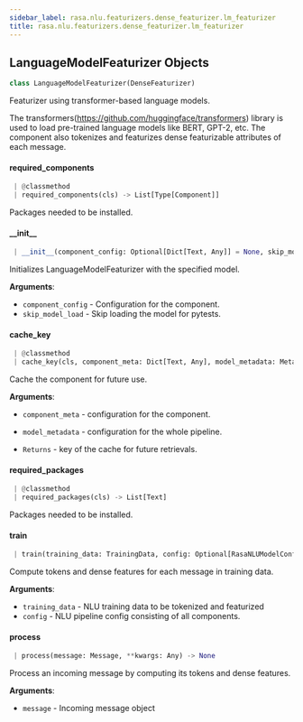 ```yaml
---
sidebar_label: rasa.nlu.featurizers.dense_featurizer.lm_featurizer
title: rasa.nlu.featurizers.dense_featurizer.lm_featurizer
---
```

## LanguageModelFeaturizer Objects

```python
class LanguageModelFeaturizer(DenseFeaturizer)
```

Featurizer using transformer-based language models.

The transformers(https://github.com/huggingface/transformers) library
is used to load pre-trained language models like BERT, GPT-2, etc.
The component also tokenizes and featurizes dense featurizable attributes of
each message.

#### required\_components

```python
 | @classmethod
 | required_components(cls) -> List[Type[Component]]
```

Packages needed to be installed.

#### \_\_init\_\_

```python
 | __init__(component_config: Optional[Dict[Text, Any]] = None, skip_model_load: bool = False) -> None
```

Initializes LanguageModelFeaturizer with the specified model.

**Arguments**:

- `component_config` - Configuration for the component.
- `skip_model_load` - Skip loading the model for pytests.

#### cache\_key

```python
 | @classmethod
 | cache_key(cls, component_meta: Dict[Text, Any], model_metadata: Metadata) -> Optional[Text]
```

Cache the component for future use.

**Arguments**:

- `component_meta` - configuration for the component.
- `model_metadata` - configuration for the whole pipeline.
  
- `Returns` - key of the cache for future retrievals.

#### required\_packages

```python
 | @classmethod
 | required_packages(cls) -> List[Text]
```

Packages needed to be installed.

#### train

```python
 | train(training_data: TrainingData, config: Optional[RasaNLUModelConfig] = None, **kwargs: Any, ,) -> None
```

Compute tokens and dense features for each message in training data.

**Arguments**:

- `training_data` - NLU training data to be tokenized and featurized
- `config` - NLU pipeline config consisting of all components.

#### process

```python
 | process(message: Message, **kwargs: Any) -> None
```

Process an incoming message by computing its tokens and dense features.

**Arguments**:

- `message` - Incoming message object

